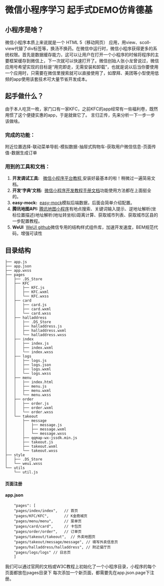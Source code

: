 # 微信小程序学习 起手式DEMO仿肯德基
## 小程序是啥？
微信小程序本质上来说就是一个 HTML 5（移动网页） 应用，用view、scoll-view代替了div标签等，换汤不换药。在微信中运行时，微信小程序获得更多的系统权限。首先是数据缓存能力，这可以让用户在打开一个小程序的时候将程序的主要框架缓存到微信上，下一次就可以快速打开了。微信创始人张小龙曾说过，微信应用号希望实现的目标是“用完即走，无需安装和卸载”，也就是说以后当你要使用一个应用时，只需要在微信里搜索就可以直接使用了，如摩拜、美团等小型使用低频的app使用该套技术可大量节省开发成本。
## 起手做什么？
由于本人吃货一枚，家门口有一家KFC，之前KFC的app经常有一些福利卷，既然用惯了这个便捷实惠的app，于是就做它了。
言归正传，先来分析一下一步一步该做啥。
### 完成的功能：
附近位置选择-联动菜单导航-模拟数据-抽屉式购物车-获取用户微信信息-页面传值-数据生成订单 
### 用到的工具和文档：
1. **开发调试工具:**   [微信小程序平台教程](https://mp.weixin.qq.com/debug/wxadoc/dev/),安装好最基本的啦！稍微过一遍简易文档。
2. **开发‘字典’文档:**  [微信小程序开发教程手册文档](https://www.w3cschool.cn/weixinapp/9wou1q8j.html)功能使用方法都在上面挺全的。
3. **easy-mock:**  [easy-mock](www.easy-mock.com)模拟后端数据，后面会简单介绍配置。
4. **腾讯地图API:**   [腾讯地图小程序](http://lbs.qq.com/qqmap_wx_jssdk/index.html)有地点搜索、关键词输入提示、逆地址解析(坐标位置描述)地址解析(地址转坐标)距离计算、获取城市列表、获取城市区县的一步配置教程。
5. **WeUI**  [WeUI github](https://github.com/weui/weui-wxss)微信专用的结构样式组件库，加速开发速度，BEM规范代码，增强可读性

## 目录结构
    ├── app.js
    ├── app.json
    ├── app.wxss
    ├── pages
    │   ├── .DS_Store
    │   ├── KFC
    │   │   ├── KFC.js
    │   │   ├── KFC.wxml
    │   │   └── KFC.wxss
    │   ├── card
    │   │   ├── card.js
    │   │   ├── card.wxml
    │   │   └── card.wxss
    │   ├── halladdress
    │   │   ├── .DS_Store
    │   │   ├── halladdress.js
    │   │   ├── halladdress.wxml
    │   │   └── halladdress.wxss
    │   ├── index
    │   │   ├── index.js
    │   │   ├── index.wxml
    │   │   └── index.wxss
    │   ├── logs
    │   │   ├── logs.js
    │   │   ├── logs.json
    │   │   ├── logs.wxml
    │   │   └── logs.wxss
    │   ├── menu
    │   │   ├── index.html
    │   │   ├── menu.js
    │   │   ├── menu.wxml
    │   │   └── menu.wxss
    │   ├── order
    │   │   ├── order.js
    │   │   ├── order.wxml
    │   │   └── order.wxss
    │   └── takeout
    │       ├── message
    │       │   ├── message.js
    │       │   ├── message.wxml
    │       │   └── message.wxss
    │       ├── qqmap-wx-jssdk.min.js
    │       ├── takeout.js
    │       ├── takeout.wxml
    │       └── takeout.wxss
    ├── style
    │   ├── .DS_Store
    │   └── weui.wxss
    └── utils
        └── util.js

#### 页面注册
#### app.json
        "pages": [
        "pages/index/index",   // 首页
        "pages/KFC/KFC",       // K金商城页
        "pages/menu/menu",     // 菜单页
        "pages/card/card",     // 卡包页
        "pages/order/order",   // 订单页
        "pages/takeout/takeout",  // 外卖地图页
        "pages/takeout/message/message", // 填写外卖信息页
        "pages/halladdress/halladdress", // 附近餐厅页
        "pages/logs/logs" // 日志页
        ]
我们可以通过官网的文档或W3C教程上初始化了一个小程序目录，小程序的每个页面都放在pages目录下
每次添加一个新页面，都需要先在app.json.page下注册。


